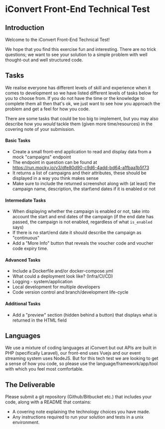 # iConvert Front-End Technical Test

## Introduction

Welcome to the iConvert Front-End Technical Test!

We hope that you find this exercise fun and interesting. There are no trick questions; we want to see your solution to a simple problem with well thought-out and well structured code.

## Tasks

We realise everyone has different levels of skill and experience when it comes to development so we have listed different levels of tasks below for you to choose from. If you do not have the time or the knowledge to complete them all then that's ok, we just want to see how you approach the problem and get a feel for how you code.

There are some tasks that could be too big to implement, but you may also describe how you _would_ tackle them (given more time/resources) in the covering note of your submission.

#### Basic Tasks
* Create a small front-end application to read and display data from a mock "campaigns" endpoint
* The endpoint in question can be found at https://run.mocky.io/v3/dfe80d90-c9d6-4add-bd64-a1fbaa1b5f73
* It returns a list of campaigns and their attributes, these should be displayed in a way you think makes sense
* Make sure to include the returned screenshot along with (at least) the campaign name, description, the start\end dates if it is enabled or not


#### Intermediate Tasks
* When displaying whether the campaign is enabled or not, take into account the start and end dates of the campaign (if the end date has passed, the campaign is not enabled, regardless of what `is_enabled` says)
* If there is no start/end date it should describe the campaign as "continuous"
* Add a "More Info" button that reveals the voucher code and voucher code expiry time.

#### Advanced Tasks
* Include a Dockerfile and/or docker-compose.yml
* What could a deployment look like? (Infra/CI/CD)
* Logging - system/application
* Local development for multiple developers
* Code version control and branch/development life-cycle

#### Additional Tasks
* Add a "preview" section (hidden behind a button) that displays what is returned in the HTML field

## Languages

We use a mixture of coding languages at iConvert but out APIs are built in PHP (specifically Laravel), our front-end uses Vuejs and our event streaming system uses NodeJS. But for this tech test we are looking to get a sense of how you code, so please use the language/framework/app/tool with which you feel most comfortable.

## The Deliverable

Please submit a git repository (Github/Bitbucket etc.) that includes your code, along with a README that contains:

* A covering note explaining the technology choices you have made.
* Any instructions required to run your solution and tests in a unix environment.
